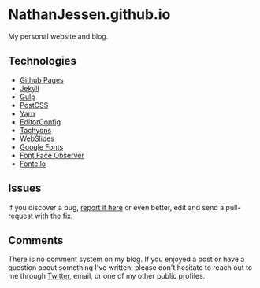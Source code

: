 # NathanJessen.github.io

My personal website and blog.

## Technologies

- [Github Pages](http://pages.github.com/)
- [Jekyll](http://jekyllrb.com/)
- [Gulp](http://gulpjs.com/)
- [PostCSS](http://postcss.org/)
- [Yarn](https://yarnpkg.com/)
- [EditorConfig](http://editorconfig.org/)
- [Tachyons](http://tachyons.io/)
- [WebSlides](https://webslides.tv/)
- [Google Fonts](https://fonts.google.com/)
- [Font Face Observer](https://fontfaceobserver.com/)
- [Fontello](http://fontello.com/)

## Issues

If you discover a bug, [report it here](https://github.com/nathanjessen/nathanjessen.github.com/issues) or even better, edit and send a pull-request with the fix.

## Comments

There is no comment system on my blog. If you enjoyed a post or have a question about something I've written, please don't hesitate to reach out to me through [Twitter](https://twitter.com/nathanjessen), email, or one of my other public profiles.
